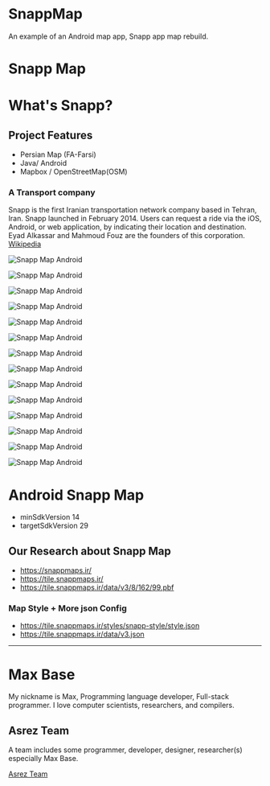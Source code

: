 # SnappMap

An example of an Android map app, Snapp app map rebuild.

# Snapp Map

# What's Snapp?

## Project Features

- Persian Map (FA-Farsi)
- Java/ Android
- Mapbox / OpenStreetMap(OSM)

### A Transport company

Snapp is the first Iranian transportation network company based in Tehran, Iran. Snapp launched in February 2014. Users can request a ride via the iOS, Android, or web application, by indicating their location and destination. Eyad Alkassar and Mahmoud Fouz are the founders of this corporation. [Wikipedia](https://en.wikipedia.org/wiki/Snapp_(company))


![Snapp Map Android](screenshot/1.jpg)

![Snapp Map Android](screenshot/2.jpg)

![Snapp Map Android](screenshot/3.jpg)

![Snapp Map Android](screenshot/4.jpg)

![Snapp Map Android](screenshot/5.jpg)

![Snapp Map Android](screenshot/6.jpg)

![Snapp Map Android](screenshot/7.jpg)

![Snapp Map Android](screenshot/8.jpg)

![Snapp Map Android](screenshot/9.jpg)

![Snapp Map Android](screenshot/10.jpg)

![Snapp Map Android](screenshot/11.jpg)

![Snapp Map Android](screenshot/12.jpg)

![Snapp Map Android](screenshot/13.jpg)

![Snapp Map Android](screenshot/14.jpg)

# Android Snapp Map

- minSdkVersion 14
- targetSdkVersion 29

## Our Research about Snapp Map

- https://snappmaps.ir/
- https://tile.snappmaps.ir/
- https://tile.snappmaps.ir/data/v3/8/162/99.pbf

### Map Style + More json Config

- https://tile.snappmaps.ir/styles/snapp-style/style.json
- https://tile.snappmaps.ir/data/v3.json

---------

# Max Base

My nickname is Max, Programming language developer, Full-stack programmer. I love computer scientists, researchers, and compilers.

## Asrez Team

A team includes some programmer, developer, designer, researcher(s) especially Max Base.

[Asrez Team](https://www.asrez.com/)
